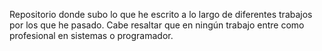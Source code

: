 Repositorio donde subo lo que he escrito a lo largo de diferentes trabajos por los que he pasado. Cabe resaltar que en ningún trabajo entre como profesional en sistemas o programador. 
